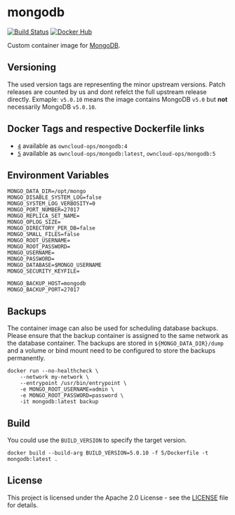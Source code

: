 # mongodb

[![Build Status](https://drone.owncloud.com/api/badges/owncloud-ops/mongodb/status.svg)](https://drone.owncloud.com/owncloud-ops/mongodb/)
[![Docker Hub](https://img.shields.io/badge/docker-latest-blue.svg?logo=docker&logoColor=white)](https://hub.docker.com/r/owncloudops/mongodb)

Custom container image for [MongoDB](https://www.mongodb.com/).

## Versioning

The used version tags are representing the minor upstream versions. Patch releases are counted by us and dont refelct the full upstream release directly. Exmaple: `v5.0.10` means the image contains MongoDB `v5.0` but **not** necessarily MongoDB `v5.0.10`.

## Docker Tags and respective Dockerfile links

- [`4`](https://github.com/owncloud-ops/mongodb/blob/main/4/Dockerfile) available as `owncloud-ops/mongodb:4`
- [`5`](https://github.com/owncloud-ops/mongodb/blob/main/5/Dockerfile) available as `owncloud-ops/mongodb:latest`, `owncloud-ops/mongodb:5`

## Environment Variables

```Shell
MONGO_DATA_DIR=/opt/mongo
MONGO_DISABLE_SYSTEM_LOG=false
MONGO_SYSTEM_LOG_VERBOSITY=0
MONGO_PORT_NUMBER=27017
MONGO_REPLICA_SET_NAME=
MONGO_OPLOG_SIZE=
MONGO_DIRECTORY_PER_DB=false
MONGO_SMALL_FILES=false
MONGO_ROOT_USERNAME=
MONGO_ROOT_PASSWORD=
MONGO_USERNAME=
MONGO_PASSWORD=
MONGO_DATABASE=$MONGO_USERNAME
MONGO_SECURITY_KEYFILE=

MONGO_BACKUP_HOST=mongodb
MONGO_BACKUP_PORT=27017
```

## Backups

The container image can also be used for scheduling database backups. Please ensure that the backup container is assigned to the same network as the database container. The backups are stored in `${MONGO_DATA_DIR}/dump` and a volume or bind mount need to be configured to store the backups permanently.

```Shell
docker run --no-healthcheck \
    --network my-network \
    --entrypoint /usr/bin/entrypoint \
    -e MONGO_ROOT_USERNAME=admin \
    -e MONGO_ROOT_PASSWORD=password \
    -it mongodb:latest backup
```

## Build

You could use the `BUILD_VERSION` to specify the target version.

```Shell
docker build --build-arg BUILD_VERSION=5.0.10 -f 5/Dockerfile -t mongodb:latest .
```

## License

This project is licensed under the Apache 2.0 License - see the [LICENSE](https://github.com/owncloud-ops/mongodb/blob/main/LICENSE) file for details.
